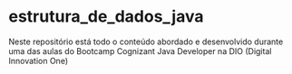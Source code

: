 # estrutura_de_dados_java
Neste repositório está todo o conteúdo abordado e desenvolvido durante uma das aulas do Bootcamp Cognizant Java Developer na DIO (Digital Innovation One)
